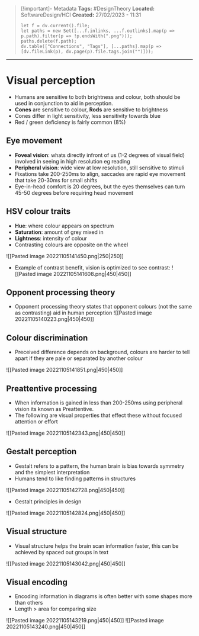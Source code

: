 > [!important]- Metadata
> **Tags:** #DesignTheory 
> **Located:** SoftwareDesign/HCI
> **Created:** 27/02/2023 - 11:31
> ```dataviewjs
> let f = dv.current().file;
> let paths = new Set([...f.inlinks, ...f.outlinks].map(p => p.path).filter(p => !p.endsWith(".png")));
> paths.delete(f.path);
> dv.table(["Connections", "Tags"], [...paths].map(p => [dv.fileLink(p), dv.page(p).file.tags.join("")]));
> ```

___
# Visual perception
- Humans are sensitive to both brightness and colour, both should be used in conjunction to aid in perception.
- **Cones** are sensitive to colour, **Rods** are sensitive to brightness
- Cones differ in light sensitivity, less sensitivity towards blue
- Red / green deficiency is fairly common (8%)
## Eye movement
- **Foveal vision**: whats directly infront of us (1-2 degrees of visual field) involved in seeing in high resolution eg reading
- **Peripheral vision**: wide view at low resolution, still sensitive to stimuli
- Fixations take 200-250ms to align, saccades are rapid eye movement that take 20-30ms for small shifts
- Eye-in-head comfort is 20 degrees, but the eyes themselves can turn 45-50 degrees before requiring head movement

## HSV colour traits 
- **Hue**: where colour appears on spectrum
- **Saturation**: amount of grey mixed in 
- **Lightness**: intensity of colour
- Contrasting colours are opposite on the wheel

![[Pasted image 20221105141450.png|250|250]]


- Example of contrast benefit, vision is optimized to see contrast:
![[Pasted image 20221105141608.png|450|450]]


## Opponent processing theory
- Opponent processing theory states that opponent colours (not the same as contrasting) aid in human perception 
![[Pasted image 20221105140223.png|450|450]]

## Colour discrimination
- Preceived difference depends on background, colours are harder to tell apart if they are pale or separated by another colour 

![[Pasted image 20221105141851.png|450|450]]

## Preattentive processing
- When information is gained in less than 200-250ms using peripheral vision its known as Preattentive.
- The following are visual properties that effect these without focused attention or effort

![[Pasted image 20221105142343.png|450|450]]

## Gestalt perception
- Gestalt refers to a pattern, the human brain is bias towards symmetry and the simplest interpretation
- Humans tend to like finding patterns in structures

![[Pasted image 20221105142728.png|450|450]]

- Gestalt principles in design

![[Pasted image 20221105142824.png|450|450]]

## Visual structure 
- Visual structure helps the brain scan information faster, this can be achieved by spaced out groups in text

![[Pasted image 20221105143042.png|450|450]]

## Visual encoding
- Encoding information in diagrams is often better with some shapes more than others 
- Length > area for comparing size 

![[Pasted image 20221105143219.png|450|450]]
![[Pasted image 20221105143240.png|450|450]]